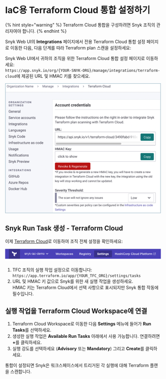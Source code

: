 # IaC용 Terraform Cloud 통합 설정하기

{% hint style="warning" %}
Terraform Cloud 통합을 구성하려면 Snyk 조직의 관리자여야 합니다.
{% endhint %}

Snyk Web UI의 **Integrations** 페이지에서 전용 Terraform Cloud 통합 설정 페이지로 이동한 다음, 다음 단계를 따라 Terraform plan 스캔을 설정하세요:

Snyk Web UI에서 귀하의 조직을 위한 Terraform Cloud 통합 설정 페이지로 이동하세요:\
`https://app.snyk.io/org/{YOUR-SNYK-ORG}/manage/integrations/terraform-cloud`에 제공된 URL 및 HMAC 키를 찾으세요.

![Snyk Terraform Cloud 통합 설정](../../../.gitbook/assets/terraform_cloud_02oct2022.png)

## Snyk Run Task 생성 - Terraform Cloud

이제 [Terraform Cloud](https://app.terraform.io)로 이동하여 조직 전체 설정을 확인하세요:

![Terraform Cloud 설정](<../../../.gitbook/assets/image (126) (1) (2).png>)

1. TFC 조직의 실행 작업 설정으로 이동합니다:\
   `https://app.terraform.io/app/{YOUR_TFC_ORG}/settings/tasks`
2. URL 및 HMAC 키 값으로 Snyk를 위한 새 실행 작업을 생성하세요.\
   HMAC 키는 Terraform Cloud에서 선택 사항으로 표시되지만 Snyk 통합 작동에 필수입니다.

## 실행 작업을 Terraform Cloud Workspace에 연결

1. Terraform Cloud Workspace로 이동한 다음 **Settings** 메뉴에 들어가 **Run Tasks**를 선택하세요.
2. 생성한 실행 작업은 **Available Run Tasks** 아래에서 사용 가능합니다. 연결하려면 **+**&#xB97C; 클릭하세요.
3. 실행 강도를 선택하세요 (**Advisory** 또는 **Mandatory**) 그리고 **Create**를 클릭하세요.

통합이 설정되면 Snyk은 워크스페이스에서 트리거된 각 실행에 대해 Terraform 플랜을 스캔합니다.
